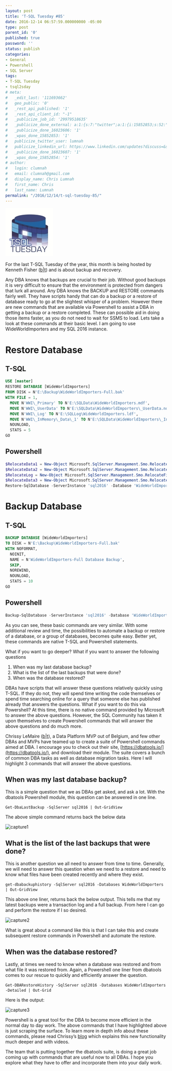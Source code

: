 ```yaml
---
layout: post
title: 'T-SQL Tuesday #85'
date: 2016-12-14 06:57:59.000000000 -05:00
type: post
parent_id: '0'
published: true
password: ''
status: publish
categories:
- General
- Powershell
- SQL Server
tags:
- T-SQL Tuesday
- tsql2sday
# meta:
#   _edit_last: '111693662'
#   geo_public: '0'
#   _rest_api_published: '1'
#   _rest_api_client_id: "-1"
#   _publicize_job_id: '29979518635'
#   _publicize_done_external: a:1:{s:7:"twitter";a:1:{i:15852853;s:52:"https://twitter.com/lumnah/status/809004535645687808";}}
#   _publicize_done_16023606: '1'
#   _wpas_done_15852853: '1'
#   publicize_twitter_user: lumnah
#   publicize_linkedin_url: https://www.linkedin.com/updates?discuss=&scope=17000093&stype=M&topic=6214770229285777408&type=U&a=t-JU
#   _publicize_done_16023607: '1'
#   _wpas_done_15852854: '1'
# author:
#   login: clumnah
#   email: clumnah@gmail.com
#   display_name: Chris Lumnah
#   first_name: Chris
#   last_name: Lumnah
permalink: "/2016/12/14/t-sql-tuesday-85/"
---
```

![tsql2sday](/assets/images/2016/11/tsql2sday150x150.jpg)

For the last T-SQL Tuesday of the year, this month is being hosted by Kenneth Fisher ([b](https://sqlstudies.com/2016/12/06/4169/)\|[t](https://twitter.com/sqlstudent144)) and is about backup and recovery.

Any DBA knows that backups are crucial to their job. Without good backups it is very difficult to ensure that the environment is protected from dangers that lurk all around. Any DBA knows the BACKUP and RESTORE commands fairly well. They have scripts handy that can do a backup or a restore of database ready to go at the slightest whisper of a problem. However there are new commands that are available via Powershell to assist a DBA in getting a backup or a restore completed. These can possible aid in doing those items faster, as you do not need to wait for SSMS to load. Lets take a look at these commands at their basic level. I am going to use WideWorldImporters and my SQL 2016 instance.

# Restore Database

## T-SQL

```sql
USE [master]  
RESTORE DATABASE [WideWorldImporters]  
FROM DISK = N'E:\Backup\WideWorldImporters-Full.bak'  
WITH FILE = 1,  
  MOVE N'WWI\_Primary' TO N'E:\SQLData\WideWorldImporters.mdf',  
  MOVE N'WWI\_UserData' TO N'E:\SQLData\WideWorldImporters\_UserData.ndf',  
  MOVE N'WWI\_Log' TO N'E:\SQLLog\WideWorldImporters.ldf',  
  MOVE N'WWI\_InMemory\_Data\_1' TO N'E:\SQLData\WideWorldImporters\_InMemory\_Data\_1',  
  NOUNLOAD,  
  STATS = 5  
GO  
```

## Powershell

```Powershell
$RelocateData1 = New-Object Microsoft.SqlServer.Management.Smo.RelocateFile('WWI_Primary', 'E:\SQLData\WideWorldImporters.mdf')  
$RelocateData2 = New-Object Microsoft.SqlServer.Management.Smo.RelocateFile('WWI_UserData', 'E:\SQLData\WideWorldImporters_UserData.ndf')  
$RelocateLog = New-Object Microsoft.SqlServer.Management.Smo.RelocateFile('WWI_Log', 'E:\SQLLog\WideWorldImporters.ldf')  
$RelocateData3 = New-Object Microsoft.SqlServer.Management.Smo.RelocateFile('WWI_InMemory_Data_1', 'E:\SQLData\WideWorldImporters_InMemory_Data_1')  
Restore-SqlDatabase -ServerInstance 'sql2016' -Database 'WideWorldImporters' -BackupFile 'E:\Backup\WideWorldImporters-Full.bak' -RelocateFile @($RelocateData1,$RelocateData2,$RelocateData3,$RelocateLog)  
```

# Backup Database

## T-SQL

```sql
BACKUP DATABASE [WideWorldImporters]  
TO DISK = N'E:\Backup\WideWorldImporters-Full.bak'  
WITH NOFORMAT,  
  NOINIT,  
  NAME = N'WideWorldImporters-Full Database Backup',  
  SKIP,  
  NOREWIND,  
  NOUNLOAD,  
  STATS = 10  
GO  
```

## Powershell

```Powershell
Backup-SqlDatabase -ServerInstance 'sql2016' -Database 'WideWorldImporters' -BackupFile&nbsp; 'E:\Backup\WideWorldImporters-Full.bak'  
```

As you can see, these basic commands are very similar. With some additional review and time, the possibilities to automate a backup or restore of a database, or a group of databases, becomes quite easy. Better yet, these commands are native T-SQL and Powershell statements.

What if you want to go deeper? What if you want to answer the following questions

1. When was my last database backup?
2. What is the list of the last backups that were done?
3. When was the database restored?

DBAs have scripts that will answer these questions relatively quickly using T-SQL. If they do not, they will spend time writing the code themselves or spend time searching online for a query that someone else has published already that answers the questions. What if you want to do this via Powershell? At this time, there is no native command provided by Microsoft to answer the above questions. However, the SQL Community has taken it upon themselves to create Powershell commands that will answer the above questions and do much more.

Chrissy LeMaire ([b](https://blog.netnerds.net/)\|[t](https://twitter.com/cl)), a Data Platform MVP out of Belgium, and few other DBAs and MVPs have teamed up to create a suite of Powershell commands aimed at DBA. I encourage you to check out their site, [https://dbatools.io/](https://dbatools.io/), and download their module. The suite covers a bunch of common DBA tasks as well as database migration tasks. Here I will highlight 3 commands that will answer the above questions.

## When was my last database backup?

This is a simple question that we as DBAs get asked, and ask a lot. With the dbatools Powershell module, this question can be answered in one line.

```
Get-DbaLastBackup -SqlServer sql2016 | Out-GridView  
```
The above simple command returns back the below data

![capture1](/assets/images/2016/12/capture1.png)

## What is the list of the last backups that were done?

This is another question we all need to answer from time to time. Generally, we will need to answer this question when we need to a restore and need to know what files have been created recently and where they exist.

```
get-dbabackuphistory -SqlServer sql2016 -Databases WideWorldImporters | Out-GridView  
```

This above one liner, returns back the below output. This tells me that my latest backups were a transaction log and a full backup. From here I can go and perform the restore if I so desired.

![capture2](/assets/images/2016/12/capture2.png?w=300)

What is great about a command like this is that I can take this and create subsequent restore commands in Powershell and automate the restore.

## When was the database restored?

Lastly, at times we need to know when a database was restored and from what file it was restored from. Again, a Powershell one liner from dbatools comes to our rescue to quickly and efficiently answer the question.

```
Get-DBARestoreHistory -SqlServer sql2016 -Databases WideWorldImporters -Detailed | Out-Grid  
```

Here is the output:

![capture3](/assets/images/2016/12/capture3.png?w=300)

Powershell is a great tool for the DBA to become more efficient in the normal day to day work. The above commands that I have highlighted above is just scraping the surface. To learn more in depth info about these commands, please read Chrissy’s [blog](https://blog.netnerds.net/2016/12/dbatools-to-the-backuprestore-rescue/) which explains this new functionality much deeper and with videos.

The team that is putting together the dbatools suite, is doing a great job coming up with commands that are useful now to all DBAs. I hope you explore what they have to offer and incorporate them into your daily work.

